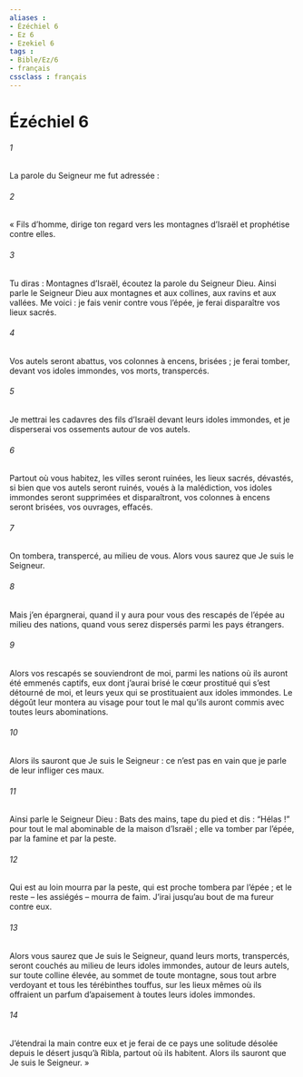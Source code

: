 ```yaml
---
aliases : 
- Ézéchiel 6
- Ez 6
- Ezekiel 6
tags : 
- Bible/Ez/6
- français
cssclass : français
---
```


# Ézéchiel 6

###### 1
La parole du Seigneur me fut adressée :
###### 2
« Fils d’homme, dirige ton regard vers les montagnes d’Israël et prophétise contre elles.
###### 3
Tu diras : Montagnes d’Israël, écoutez la parole du Seigneur Dieu. Ainsi parle le Seigneur Dieu aux montagnes et aux collines, aux ravins et aux vallées. Me voici : je fais venir contre vous l’épée, je ferai disparaître vos lieux sacrés.
###### 4
Vos autels seront abattus, vos colonnes à encens, brisées ; je ferai tomber, devant vos idoles immondes, vos morts, transpercés.
###### 5
Je mettrai les cadavres des fils d’Israël devant leurs idoles immondes, et je disperserai vos ossements autour de vos autels.
###### 6
Partout où vous habitez, les villes seront ruinées, les lieux sacrés, dévastés, si bien que vos autels seront ruinés, voués à la malédiction, vos idoles immondes seront supprimées et disparaîtront, vos colonnes à encens seront brisées, vos ouvrages, effacés.
###### 7
On tombera, transpercé, au milieu de vous. Alors vous saurez que Je suis le Seigneur.
###### 8
Mais j’en épargnerai, quand il y aura pour vous des rescapés de l’épée au milieu des nations, quand vous serez dispersés parmi les pays étrangers.
###### 9
Alors vos rescapés se souviendront de moi, parmi les nations où ils auront été emmenés captifs, eux dont j’aurai brisé le cœur prostitué qui s’est détourné de moi, et leurs yeux qui se prostituaient aux idoles immondes. Le dégoût leur montera au visage pour tout le mal qu’ils auront commis avec toutes leurs abominations.
###### 10
Alors ils sauront que Je suis le Seigneur : ce n’est pas en vain que je parle de leur infliger ces maux.
###### 11
Ainsi parle le Seigneur Dieu : Bats des mains, tape du pied et dis : “Hélas !” pour tout le mal abominable de la maison d’Israël ; elle va tomber par l’épée, par la famine et par la peste.
###### 12
Qui est au loin mourra par la peste, qui est proche tombera par l’épée ; et le reste – les assiégés – mourra de faim. J’irai jusqu’au bout de ma fureur contre eux.
###### 13
Alors vous saurez que Je suis le Seigneur, quand leurs morts, transpercés, seront couchés au milieu de leurs idoles immondes, autour de leurs autels, sur toute colline élevée, au sommet de toute montagne, sous tout arbre verdoyant et tous les térébinthes touffus, sur les lieux mêmes où ils offraient un parfum d’apaisement à toutes leurs idoles immondes.
###### 14
J’étendrai la main contre eux et je ferai de ce pays une solitude désolée depuis le désert jusqu’à Ribla, partout où ils habitent. Alors ils sauront que Je suis le Seigneur. »
